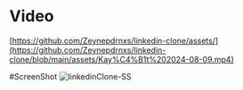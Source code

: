 # Video
[https://github.com/Zeynepdrnxs/linkedin-clone/assets/](https://github.com/Zeynepdrnxs/linkedin-clone/blob/main/assets/Kay%C4%B1t%202024-08-09.mp4)

#ScreenShot
![linkedinClone-SS](https://github.com/Zeynepdrnxs/linkedin-clone/assets/39314007/90b3afdd-c947-4861-ba46-c34a08c71025)
